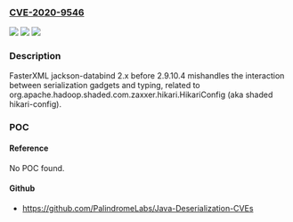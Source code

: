### [CVE-2020-9546](https://cve.mitre.org/cgi-bin/cvename.cgi?name=CVE-2020-9546)
![](https://img.shields.io/static/v1?label=Product&message=n%2Fa&color=blue)
![](https://img.shields.io/static/v1?label=Version&message=n%2Fa&color=blue)
![](https://img.shields.io/static/v1?label=Vulnerability&message=n%2Fa&color=brighgreen)

### Description

FasterXML jackson-databind 2.x before 2.9.10.4 mishandles the interaction between serialization gadgets and typing, related to org.apache.hadoop.shaded.com.zaxxer.hikari.HikariConfig (aka shaded hikari-config).

### POC

#### Reference
No POC found.

#### Github
- https://github.com/PalindromeLabs/Java-Deserialization-CVEs

